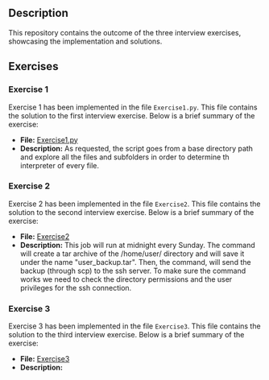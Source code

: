 ## Description
This repository contains the outcome of the three interview exercises, showcasing the implementation and solutions.

## Exercises

### Exercise 1

Exercise 1 has been implemented in the file `Exercise1.py`. This file contains the solution to the first interview exercise. 
Below is a brief summary of the exercise:

- **File:** [Exercise1.py](Exercise1.py)
- **Description:** As requested, the script goes from a base directory path and explore all the files and subfolders in order to determine th interpreter of every file.

### Exercise 2

Exercise 2 has been implemented in the file `Exercise2`. This file contains the solution to the second interview exercise.
Below is a brief summary of the exercise:

- **File:** [Exercise2](Exercise2.md)
- **Description:** This job will run at midnight every Sunday. The command will create a tar archive of the /home/user/ directory and will save it under the name "user_backup.tar".
  Then, the command, will send the backup (through scp) to the ssh server. To make sure the command works we need to check the directory permissions and the user privileges for the ssh connection.

### Exercise 3

Exercise 3 has been implemented in the file `Exercise3`. This file contains the solution to the third interview exercise.
Below is a brief summary of the exercise:

- **File:** [Exercise3](Exercise3)
- **Description:**
